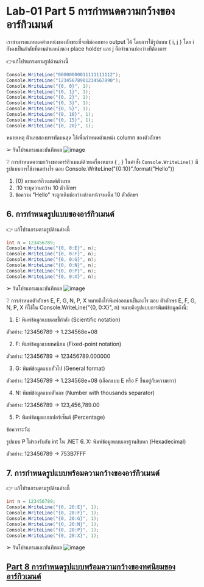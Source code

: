 # Lab-01 Part 5 การกำหนดความกว้างของอาร์กิวเมนต์

เราสามารถแกหนดตำแหน่งของอักขระที่จะพิม์ออกทาง output ได้ โดยการใช้รูปแบบ { i, j }
โดย i ยังคงเป็นลำดับที่ตามตำแหน่งของ place holder และ j คือจำนวนช่องว่างทีต้องการ

👉แก้โปรแกรมตามรูปด้านล่างนี้

```csharp
Console.WriteLine("00000000011111111112");
Console.WriteLine("12345678901234567890");
Console.WriteLine("{0, 0}", 1);
Console.WriteLine("{0, 1}", 1);
Console.WriteLine("{0, 2}", 1);
Console.WriteLine("{0, 3}", 1);
Console.WriteLine("{0, 5}", 1);
Console.WriteLine("{0, 10}", 1);
Console.WriteLine("{0, 15}", 1);
Console.WriteLine("{0, 20}", 1);
```

หมายเหตุ ตัวเลขสองบรรทัดบนสุด ใช้เพื่อกำหนดตำแหน่ง column ของตัวอักษร

➢ รันโปรแกรมและบันทึกผล
![image](https://github.com/ThanchiraCharakhon099/03376836-OOP-2566-Lab-01/assets/144195708/55e6983c-9944-4a54-9ab0-effe7ed5b574)

 
❔ การกำหนดความกว้างของอาร์กิวเมนต์ด้วยเครื่องหมาย { , } ในคำสั่ง ``Console.WriteLine()`` มีรูปแบบการใช้งานอย่างไร
ตอบ Console.WriteLine("{0:10}".format("Hello"))
1. {0} แทนอาร์กิวเมนต์ตัวแรก
2. :10 ระบุความกว้าง 10 ตัวอักษร
3. ข้อความ "Hello" จะถูกเติมช่องว่างด้านหน้าจนเต็ม 10 ตัวอักษร


## 6. การกำหนดรูปแบบของอาร์กิวเมนต์

👉 แก้โปรแกรมตามรูปด้านล่างนี้

```csharp
int n = 123456789;
Console.WriteLine("{0, 0:E}", n);
Console.WriteLine("{0, 0:F}", n);
Console.WriteLine("{0, 0:G}", n);
Console.WriteLine("{0, 0:N}", n);
Console.WriteLine("{0, 0:P}", n);
Console.WriteLine("{0, 0:X}", n);
```

➢ รันโปรแกรมและบันทึกผล
![image](https://github.com/ThanchiraCharakhon099/03376836-OOP-2566-Lab-01/assets/144195708/17aead6a-989b-4961-b35d-8e0ff66c2c83)

❔  การกำหนดตัวอักษร E, F, G, N, P, X หมายถึงให้พิมพ์ออกมาเป็นอะไร
ตอบ ตัวอักษร E, F, G, N, P, X ที่ใช้ใน Console.WriteLine("{0, 0:X}", n) หมายถึงรูปแบบการพิมพ์ข้อมูลดังนี้:

1. E: พิมพ์ข้อมูลแบบเลขชี้กำลัง (Scientific notation)

ตัวอย่าง: 123456789 -> 1.234568e+08

2. F: พิมพ์ข้อมูลแบบทศนิยม (Fixed-point notation)

ตัวอย่าง: 123456789 -> 123456789.000000

3. G: พิมพ์ข้อมูลแบบทั่วไป (General format)

ตัวอย่าง: 123456789 -> 1.234568e+08 (เลือกแบบ E หรือ F ขึ้นอยู่กับความยาว)

4. N: พิมพ์ข้อมูลแบบตัวเลข (Number with thousands separator)

ตัวอย่าง: 123456789 -> 123,456,789.00

5. P: พิมพ์ข้อมูลแบบเปอร์เซ็นต์ (Percentage)

ข้อควรระวัง:

รูปแบบ P ไม่รองรับกับ int ใน .NET
6. X: พิมพ์ข้อมูลแบบเลขฐานสิบหก (Hexadecimal)

ตัวอย่าง: 123456789 -> 753B7FFF
 

## 7. การกำหนดรูปแบบพร้อมความกว้างของอาร์กิวเมนต์

👉 แก้โปรแกรมตามรูปด้านล่างนี้

```csharp
int n = 123456789;
Console.WriteLine("{0, 20:E}", 1);
Console.WriteLine("{0, 20:F}", 1);
Console.WriteLine("{0, 20:G}", 1);
Console.WriteLine("{0, 20:N}", 1);
Console.WriteLine("{0, 20:P}", 1);
Console.WriteLine("{0, 20:X}", 1);
```

➢   รันโปรแกรมและบันทึกผล
![image](https://github.com/ThanchiraCharakhon099/03376836-OOP-2566-Lab-01/assets/144195708/b0f7e9a9-d9ae-4a1f-836a-5eb5d61bb523)

 
## [Part 8  การกำหนดรูปแบบพร้อมความกว้างของทศนิยมของอาร์กิวเมนต์](./Lab-01-part-8.md)

